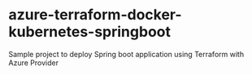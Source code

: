 # azure-terraform-docker-kubernetes-springboot
Sample project to deploy Spring boot application using Terraform with Azure Provider
